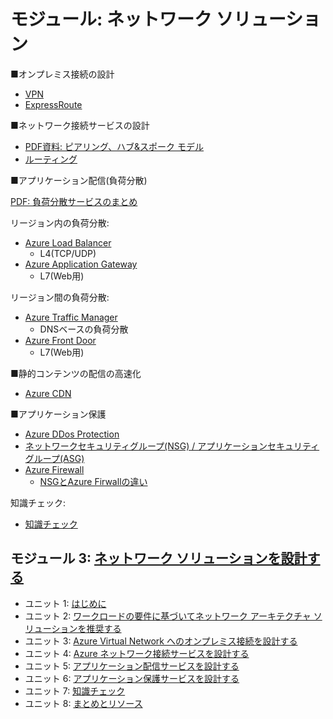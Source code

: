 
# モジュール: ネットワーク ソリューション

■オンプレミス接続の設計

- [VPN](../AZ-303/mod03-03-vpn.md)
- [ExpressRoute](../AZ-304/mod02-04-hybrid-network.md)

■ネットワーク接続サービスの設計

- [PDF資料: ピアリング、ハブ&スポーク モデル](../network/ハブ・スポーク.pdf)
- [ルーティング](../network/udr.md)

■アプリケーション配信(負荷分散)

[PDF: 負荷分散サービスのまとめ](../AZ-500/pdf/mod2/負荷分散サービス.pdf)

リージョン内の負荷分散:

- [Azure Load Balancer](../AZ-303/mod05-01-lb.md)
  - L4(TCP/UDP)
- [Azure Application Gateway](../AZ-303/mod05-02-appgw.md)
  - L7(Web用)

リージョン間の負荷分散:

- [Azure Traffic Manager](../AZ-303/mod05-03-traffic-manager.md)
  - DNSベースの負荷分散
- [Azure Front Door](../network/front-door.md)
  - L7(Web用)

■静的コンテンツの配信の高速化

- [Azure CDN](../AZ-204/mod12-02-cdn.md)

■アプリケーション保護

- [Azure DDos Protection](../network/ddos-protection.md)
- [ネットワークセキュリティグループ(NSG) / アプリケーションセキュリティグループ(ASG)](../AZ-303/mod05-05-nsg-asg.md)
- [Azure Firewall](../AZ-303/mod05-06-azure-firewall.md)
  - [NSGとAzure Firwallの違い](https://jpaztech.github.io/blog/network/difference-nsg-fw/)

知識チェック:

- [知識チェック](day3-lp4-m3-check.md)

## モジュール 3: [ネットワーク ソリューションを設計する](https://docs.microsoft.com/ja-jp/learn/modules/design-network-solutions/)
- ユニット 1: [はじめに](https://docs.microsoft.com/ja-jp/learn/modules/design-network-solutions/1-introduction)
- ユニット 2: [ワークロードの要件に基づいてネットワーク アーキテクチャ ソリューションを推奨する](https://docs.microsoft.com/ja-jp/learn/modules/design-network-solutions/2-recommend-network-architecture-solution-based-workload-requirements)
- ユニット 3: [Azure Virtual Network へのオンプレミス接続を設計する](https://docs.microsoft.com/ja-jp/learn/modules/design-network-solutions/3-design-for-premises-connectivity-to-azure-virtual-networks)
- ユニット 4: [Azure ネットワーク接続サービスを設計する](https://docs.microsoft.com/ja-jp/learn/modules/design-network-solutions/4-design-for-azure-network-connectivity-services)
- ユニット 5: [アプリケーション配信サービスを設計する](https://docs.microsoft.com/ja-jp/learn/modules/design-network-solutions/5-design-for-application-delivery-services)
- ユニット 6: [アプリケーション保護サービスを設計する](https://docs.microsoft.com/ja-jp/learn/modules/design-network-solutions/6-design-for-application-protection-services)
- ユニット 7: [知識チェック](https://docs.microsoft.com/ja-jp/learn/modules/design-network-solutions/7-knowledge-check)
- ユニット 8: [まとめとリソース](https://docs.microsoft.com/ja-jp/learn/modules/design-network-solutions/8-summary-resources)